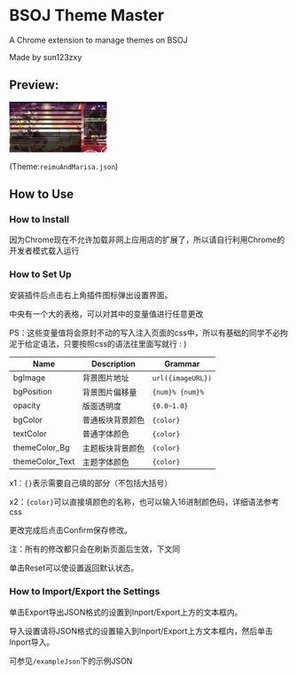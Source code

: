 # BSOJ Theme Master

A Chrome extension to manage themes on BSOJ

Made by sun123zxy

## Preview:

![/pic/preview.jpg](/pic/preview.jpg)

(Theme:`reimuAndMarisa.json`)

## How to Use

### How to Install

因为Chrome现在不允许加载非网上应用店的扩展了，所以请自行利用Chrome的开发者模式载入运行

### How to Set Up

安装插件后点击右上角插件图标弹出设置界面。

中央有一个大的表格，可以对其中的变量值进行任意更改

PS：这些变量值将会原封不动的写入注入页面的css中，所以有基础的同学不必拘泥于给定语法，只要按照css的语法往里面写就行 : )

| Name | Description | Grammar |
|-|-|-|
|bgImage| 背景图片地址 | `url({imageURL})` |
|bgPosition| 背景图片偏移量 | `{num}% {num}%` |
|opacity| 版面透明度 | `{0.0~1.0}` |
|bgColor| 普通板块背景颜色 | `{color}` |
|textColor| 普通字体颜色 | `{color}` |
|themeColor_Bg| 主题板块背景颜色 | `{color}` |
|themeColor_Text| 主题字体颜色 | `{color}` |

x1：`{}`表示需要自己填的部分（不包括大括号）

x2：`{color}`可以直接填颜色的名称，也可以输入16进制颜色码，详细语法参考css

更改完成后点击Confirm保存修改。

注：所有的修改都只会在刷新页面后生效，下文同

单击Reset可以使设置返回默认状态。

### How to Import/Export the Settings

单击Export导出JSON格式的设置到Inport/Export上方的文本框内。

导入设置请将JSON格式的设置输入到Inport/Export上方文本框内，然后单击Inport导入。

可参见`/exampleJson`下的示例JSON